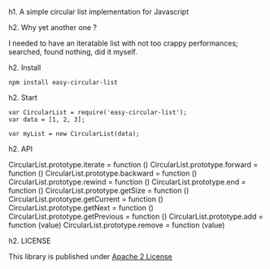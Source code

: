 h1. A simple circular list implementation for Javascript

h2. Why yet another one ?

I needed to have an iteratable list with not too crappy performances; searched, found nothing, did it myself.

h2. Install

```
npm install easy-circular-list
```

h2. Start

```
var CircularList = require('easy-circular-list');
var data = [1, 2, 3];

var myList = new CircularList(data);
```

h2. API

CircularList.prototype.iterate = function ()
CircularList.prototype.forward = function ()
CircularList.prototype.backward = function ()
CircularList.prototype.rewind = function ()
CircularList.prototype.end = function ()
CircularList.prototype.getSize = function ()
CircularList.prototype.getCurrent = function ()
CircularList.prototype.getNext = function ()
CircularList.prototype.getPrevious = function ()
CircularList.prototype.add = function (value)
CircularList.prototype.remove = function (value)

h2. LICENSE

This library is published under [Apache 2 License](LICENSE)
